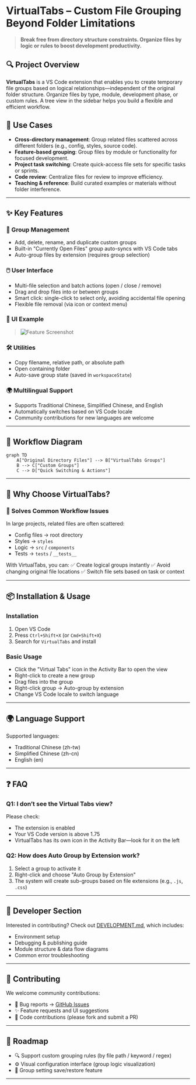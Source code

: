 # VirtualTabs – Custom File Grouping Beyond Folder Limitations

> **Break free from directory structure constraints. Organize files by logic or rules to boost development productivity.**

## 🔍 Project Overview

**VirtualTabs** is a VS Code extension that enables you to create temporary file groups based on logical relationships—independent of the original folder structure. Organize files by type, module, development phase, or custom rules. A tree view in the sidebar helps you build a flexible and efficient workflow.

## 🎯 Use Cases

* **Cross-directory management**: Group related files scattered across different folders (e.g., config, styles, source code).
* **Feature-based grouping**: Group files by module or functionality for focused development.
* **Project task switching**: Create quick-access file sets for specific tasks or sprints.
* **Code review**: Centralize files for review to improve efficiency.
* **Teaching & reference**: Build curated examples or materials without folder interference.

---

## ✨ Key Features

### 📁 Group Management

* Add, delete, rename, and duplicate custom groups
* Built-in "Currently Open Files" group auto-syncs with VS Code tabs
* Auto-group files by extension (requires group selection)

### 🖱️ User Interface

* Multi-file selection and batch actions (open / close / remove)
* Drag and drop files into or between groups
* Smart click: single-click to select only, avoiding accidental file opening
* Flexible file removal (via icon or context menu)

### 📄 UI Example

> ![Feature Screenshot](assets/demo.png)

### 🛠️ Utilities

* Copy filename, relative path, or absolute path
* Open containing folder
* Auto-save group state (saved in `workspaceState`)

### 🌍 Multilingual Support

* Supports Traditional Chinese, Simplified Chinese, and English
* Automatically switches based on VS Code locale
* Community contributions for new languages are welcome

---

## 🔄 Workflow Diagram

```mermaid
graph TD
    A["Original Directory Files"] --> B["VirtualTabs Groups"]
    B --> C["Custom Groups"]
    C --> D["Quick Switching & Actions"]
```

---

## 🚀 Why Choose VirtualTabs?

### 🧩 Solves Common Workflow Issues

In large projects, related files are often scattered:

* Config files → root directory
* Styles → `styles`
* Logic → `src` / `components`
* Tests → `tests` / `__tests__`

With VirtualTabs, you can:
✅ Create logical groups instantly
✅ Avoid changing original file locations
✅ Switch file sets based on task or context

---

## 📦 Installation & Usage

### Installation

1. Open VS Code
2. Press `Ctrl+Shift+X` (or `Cmd+Shift+X`)
3. Search for `VirtualTabs` and install

### Basic Usage

* Click the "Virtual Tabs" icon in the Activity Bar to open the view
* Right-click to create a new group
* Drag files into the group
* Right-click group → Auto-group by extension
* Change VS Code locale to switch language

---

## 🌍 Language Support

Supported languages:

* Traditional Chinese (zh-tw)
* Simplified Chinese (zh-cn)
* English (en)

---

## ❓ FAQ

### Q1: I don’t see the Virtual Tabs view?

Please check:

* The extension is enabled
* Your VS Code version is above 1.75
* VirtualTabs has its own icon in the Activity Bar—look for it on the left

### Q2: How does Auto Group by Extension work?

1. Select a group to activate it
2. Right-click and choose "Auto Group by Extension"
3. The system will create sub-groups based on file extensions (e.g., `.js`, `.css`)

---

## 🔧 Developer Section

Interested in contributing? Check out [DEVELOPMENT.md](./DEVELOPMENT.md), which includes:

* Environment setup
* Debugging & publishing guide
* Module structure & data flow diagrams
* Common error troubleshooting

---

## 🤝 Contributing

We welcome community contributions:

* 🐞 Bug reports → [GitHub Issues](https://github.com/winterdrive/virtual-tabs/issues)
* ✨ Feature requests and UI suggestions
* 🔧 Code contributions (please fork and submit a PR)

---

## 📅 Roadmap

* 🔍 Support custom grouping rules (by file path / keyword / regex)
* ⚙️ Visual configuration interface (group logic visualization)
* 🔁 Group setting save/restore feature

---

